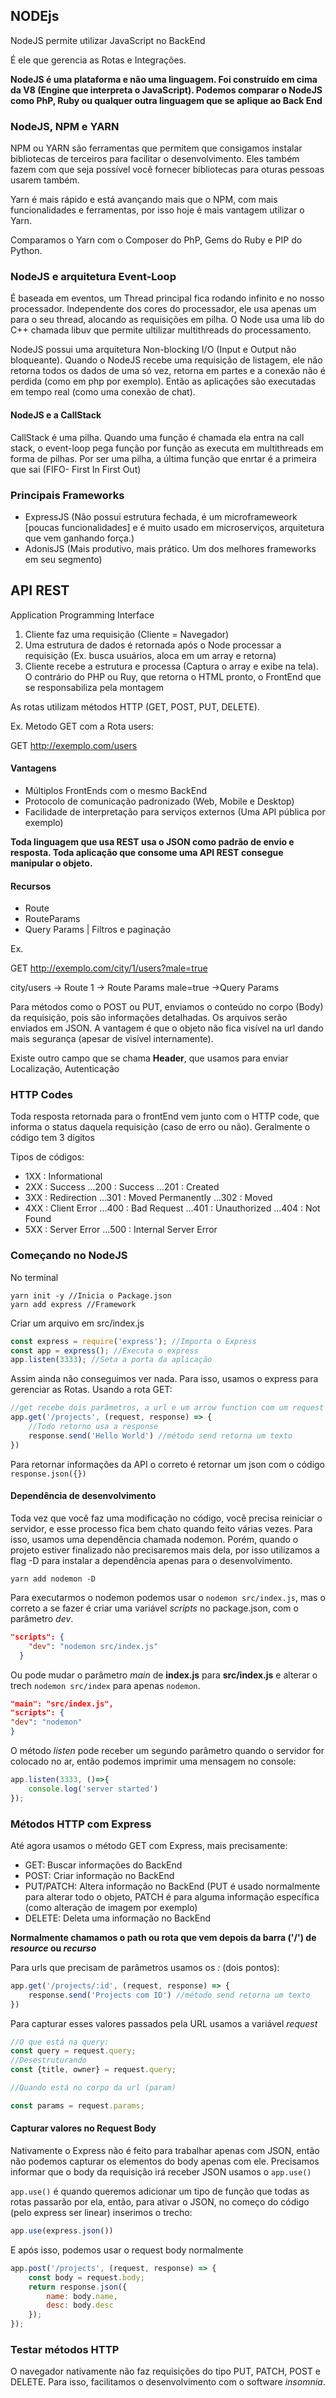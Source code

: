 ## NODEjs

NodeJS permite utilizar JavaScript no BackEnd

É ele que gerencia as Rotas e Integrações.

**NodeJS é uma plataforma e não uma linguagem. Foi construído em cima da V8 (Engine que interpreta o JavaScript). Podemos comparar o NodeJS como PhP, Ruby ou qualquer outra linguagem que se aplique ao Back End**

### NodeJS, NPM e YARN

NPM ou YARN são ferramentas que permitem que consigamos instalar bibliotecas de terceiros para facilitar o desenvolvimento. Eles também fazem com que seja possível você fornecer bibliotecas para oturas pessoas usarem também.

Yarn é mais rápido e está avançando mais que o NPM, com mais funcionalidades e ferramentas, por isso hoje é mais vantagem utilizar o Yarn.

Comparamos o Yarn com o Composer do PhP, Gems do Ruby e PIP do Python.

### NodeJS e arquitetura Event-Loop

É baseada em eventos, um Thread principal fica rodando infinito e no nosso processador. Independente dos cores do processador, ele usa apenas um para o seu thread, alocando as requisições em pilha. O Node usa uma lib do C++ chamada libuv que permite ultilizar multithreads do processamento.

NodeJS possui uma arquitetura Non-blocking I/O (Input e Output não bloqueante). Quando o NodeJS recebe uma requisição de listagem, ele não retorna todos os dados de uma só vez, retorna em partes e a conexão não é perdida (como em php por exemplo). Então as aplicações são executadas em tempo real (como uma conexão de chat).

#### NodeJS e a CallStack

CallStack é uma pilha. Quando uma função é chamada ela entra na call stack, o event-loop pega função por função as executa em multithreads em forma de pilhas.
Por ser uma pilha, a última função que enrtar é a primeira que sai (FIFO- First In First Out)

### Principais Frameworks

- ExpressJS (Não possui estrutura fechada, é um microframeweork [poucas funcionalidades] e é muito usado em microserviços, arquitetura que vem ganhando força.)
- AdonisJS (Mais produtivo, mais prático. Um dos melhores frameworks em seu segmento)

## API REST

Application Programming Interface 

1. Cliente faz uma requisição (Cliente = Navegador)
2. Uma estrutura de dados é retornada após o Node processar a requisição (Ex. busca usuários, aloca em um array e retorna)
3. Cliente recebe a estrutura e processa (Captura o array e exibe na tela). O contrário do PHP ou Ruy, que retorna o HTML pronto, o FrontEnd que se responsabiliza pela montagem

As rotas utilizam métodos HTTP (GET, POST, PUT, DELETE).

Ex. Metodo GET com a Rota users:

GET http://exemplo.com/users

#### Vantagens

- Múltiplos FrontEnds com o mesmo BackEnd
- Protocolo de comunicação padronizado (Web, Mobile e Desktop)
- Facilidade de interpretação para serviços externos (Uma API pública por exemplo)

**Toda linguagem que usa REST usa o JSON como padrão de envio e resposta. Toda aplicação que consome uma API REST consegue manipular o objeto.**


#### Recursos

- Route
- RouteParams
- Query Params | Filtros e paginação

Ex.

GET http://exemplo.com/city/1/users?male=true

city/users -> Route
1 -> Route Params
male=true ->Query Params

Para métodos como o POST ou PUT, enviamos o conteúdo no corpo (Body) da requisição, pois são informações detalhadas. Os arquivos serão enviados em JSON.
A vantagem é que o objeto não fica visível na url dando mais segurança (apesar de visível internamente).

Existe outro campo que se chama **Header**, que usamos para enviar Localização, Autenticação

### HTTP Codes

Toda resposta retornada para o frontEnd vem junto com o HTTP code, que informa o status daquela requisição (caso de erro ou não). Geralmente o código tem 3 dígitos

Tipos de códigos:

- 1XX : Informational
- 2XX : Success
...200 : Success
...201 : Created
- 3XX : Redirection
...301 : Moved Permanently
...302 : Moved
- 4XX : Client Error
...400 : Bad Request
...401 : Unauthorized
...404 : Not Found
- 5XX : Server Error
...500 : Internal Server Error


### Começando no NodeJS

No terminal

```
yarn init -y //Inicia o Package.json
yarn add express //Framework

```

Criar um arquivo em src/index.js

```javascript
const express = require('express'); //Importa o Express
const app = express(); //Executa o express
app.listen(3333); //Seta a porta da aplicação
```

Assim ainda não conseguimos ver nada. Para isso, usamos o express para gerenciar as Rotas. Usando a rota GET:

```javascript
//get recebe dois parâmetros, a url e um arrow function com um request e um response
app.get('/projects', (request, response) => {
    //Todo retorno usa a response
    response.send('Hello World') //método send retorna um texto
})
```
Para retornar informações da API o correto é retornar um json com o código `response.json({})`

#### Dependência de desenvolvimento

Toda vez que você faz uma modificação no código, você precisa reiniciar o servidor, e esse processo fica bem chato quando feito várias vezes. Para isso, usamos uma dependência chamada nodemon. Porém, quando o projeto estiver finalizado não precisaremos mais dela, por isso utilizamos a flag -D para instalar a dependência apenas para o desenvolvimento.

```
yarn add nodemon -D
```

Para executarmos o nodemon podemos usar o `nodemon src/index.js`, mas o correto a se fazer é criar uma variável *scripts* no package.json, com o parâmetro *dev*.

```json
"scripts": {
    "dev": "nodemon src/index.js"
  }
```

Ou pode mudar o parâmetro *main* de **index.js** para **src/index.js** e alterar o trech `nodemon src/index` para apenas `nodemon`.

```json
"main": "src/index.js",
"scripts": {
"dev": "nodemon"
}
```

O método *listen* pode receber um segundo parâmetro quando o servidor for colocado no ar, então podemos imprimir uma mensagem no console:

```javascript
app.listen(3333, ()=>{
    console.log('server started')
});
```

### Métodos HTTP com Express

Até agora usamos o método GET com Express, mais precisamente:

- GET: Buscar informações do BackEnd
- POST: Criar informação no BackEnd
- PUT/PATCH: Altera informação no BackEnd (PUT é usado normalmente para alterar todo o objeto, PATCH é para alguma informação específica (como alteração de imagem por exemplo)
- DELETE: Deleta uma informação no BackEnd

**Normalmente chamamos o path ou rota que vem depois da barra ('/') de *resource* ou *recurso***

Para urls que precisam de parâmetros usamos os *:* (dois pontos):

```javascript
app.get('/projects/:id', (request, response) => {
    response.send('Projects com ID') //método send retorna um texto
})
```

Para capturar esses valores passados pela URL usamos a variável *request*

```javascript
//O que está na query:
const query = request.query;
//Desestruturando
const {title, owner} = request.query;

//Quando está no corpo da url (param)

const params = request.params;
```
#### Capturar valores no Request Body

Nativamente o Express não é feito para trabalhar apenas com JSON, então não podemos capturar os elementos do body apenas com ele. Precisamos informar que o body da requisição irá receber JSON usamos o `app.use()`

`app.use()` é quando queremos adicionar um tipo de função que todas as rotas passarão por ela, então, para ativar o JSON, no começo do código (pelo express ser linear) inserimos o trecho:

```javascript
app.use(express.json())
```
E após isso, podemos usar o request body normalmente

```javascript
app.post('/projects', (request, response) => {
    const body = request.body;
    return response.json({
        name: body.name,
        desc: body.desc
    });
});
```

### Testar métodos HTTP

O navegador nativamente não faz requisições do tipo PUT, PATCH, POST e DELETE. Para isso, facilitamos o desenvolvimento com o software *insomnia*.

